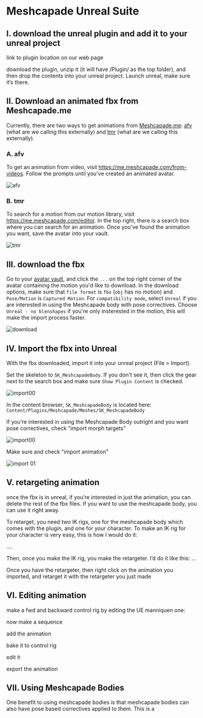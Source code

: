 # Meshcapade Unreal Suite

## I. download the unreal plugin and add it to your unreal project

link to plugin location on our web page

download the plugin, unzip it (it will have /Plugin/ as the top folder), and then drop the contents into your unreal project.  Launch unreal, make sure it’s there. 

## II. Download an animated fbx from Meshcapade.me

Currently, there are two ways to get animations from [Meshcapade.me](https://meshcapade.me/): [afv](https://me.meshcapade.com/from-videos) (what are we calling this externally) and [tmr](https://me.meshcapade.com/editor) (what are we calling this externally).

### A. afv
To get an animation from video, visit 
https://me.meshcapade.com/from-videos.  Follow the prompts until you've created an animated avatar.

![afv](images/readme_afv00.png)

### B. tmr
To search for a motion from our motion library, visit https://me.meshcapade.com/editor. In the top right, there is a search box where you can search for an animation.  Once you've found the animation you want, save the avatar into your vault.

![tmr](images/readme_tmr00.png)

## III. download the fbx

Go to your [avatar vault](https://me.meshcapade.com/vault), and click the `...` on the top right corner of the avatar containing the motion you'd like to download.  In the download options, make sure that `file format` is `fbx` (`obj` has no motion) and `Pose/Motion` is `Captured Motion`.  For `compatibility mode`, select `Unreal` if you are interested in using the Meshcapade body with pose correctives.  Choose `Unreal - no blenshapes` if you're only insterested in the motion, this will make the import process faster.  

![download](images/readme_download00.png)

## IV. Import the fbx into Unreal

With the fbx downloaded, import it into your unreal project (File > Import).  

Set the skeleton to `SK_MeshcapadeBody`.  If you don't see it, then click the gear next to the search box and make sure `Show Plugin Content` is checked.  

![import00](images/readme_import00.png)

In the content browser, `SK_MeshcapadeBody` is located here: `Content/Plugins/Meshcapade/Meshes/SK_MeshcapadeBody` 

If you’re interested in using the Meshcapade Body outright and you want pose correctives, check "import morph targets"

![import00](images/readme_import01.png)

Make sure and check "import animation"

![import 01](images/readme_import02.png)

## V. retargeting animation


once the fbx is in unreal, if you’re interested in just the animation, you can delete the rest of the fbx files.  If you want to use the meshcapade body, you can use it right away.

To retarget, you need two IK rigs, one for the meshcapade body which comes with the plugin, and one for your character.  To make an IK rig for your character is very easy, this is how I would do it:

….

Then, once you make the IK rig, you make the retargeter.  I’d do it like this: …

Once you have the retargeter, then right click on the animation you imported, and retarget it with the retargeter you just made

## VI. Editing animation

make a fwd and backward control rig by editing the UE manniquen one:

now make a sequence

add the animation

bake it to control rig

edit it

export the animation

## VII.  Using Meshcapade Bodies

One benefit to using meshcapade bodies is that meshcapade bodies can also have pose based correctives applied to them.  This is a
